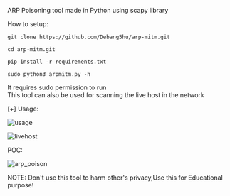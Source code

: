 ARP Poisoning tool made in Python using scapy library  

How to setup:  

```
git clone https://github.com/Debang5hu/arp-mitm.git  

cd arp-mitm.git

pip install -r requirements.txt

sudo python3 arpmitm.py -h
```



It requires sudo permission to run  
This tool can also be used for scanning the live host in the network  

[+] Usage:  

![usage](https://github.com/Debang5hu/arp-mitm/assets/114200360/2643b5f3-61a2-4285-9095-4b54d28d7347)  

![livehost](https://github.com/Debang5hu/arp-mitm/assets/114200360/5948949a-a754-47ca-ae98-6fa5b8f152df)  


POC:  

![arp_poison](https://github.com/Debang5hu/arp-mitm/assets/114200360/561c6ed9-52ef-4f55-a659-d663e43b14a0)  


NOTE: Don't use this tool to harm other's privacy,Use this for Educational purpose!
